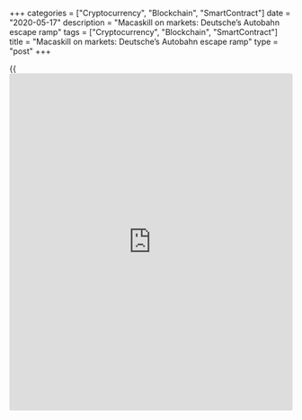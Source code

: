 +++
categories = ["Cryptocurrency", "Blockchain", "SmartContract"]
date = "2020-05-17"
description = "Macaskill on markets: Deutsche’s Autobahn escape ramp"
tags = ["Cryptocurrency", "Blockchain", "SmartContract"]
title = "Macaskill on markets: Deutsche’s Autobahn escape ramp"
type = "post"
+++

{{<iframe id="large-banner" src="https://www.bounty.group/#slide=22.0" width="100%" height="600" scrolling="no" style="border: 0px solid rgb(216, 221, 230); border-radius: 3px;">}}

![Deutsche collapse_780][1]

Deutsche Bank’s Autobahn electronic service offers trade execution and
analytics across asset classes, but it is best known for its role in the
FX markets. Deutsche was an early mover in taking its flow FX business
electronic and upgrades to Autobahn’s functionality were a key element
in its successful recent bid to regain lost FX market share.

Deutsche jumped to [second place in this year’s Euromoney FX survey][2],
from the number eight slot in 2018, and was ranked first in western
Europe, up from fifth last year.

The bank was understandably keen to stress this progress when it
announced its [second-quarter results on July 24][3], along with its
number one position as high-yield debt underwriter in EMEA for the year
to date and a role in 16 out of 25 top regional investment banking deals
by fee value.

These bright spots came against a backdrop for Deutsche that remains
deeply gloomy. Deutsche took €3.4 billion of charges related to its
planned restructuring in its second-quarter earnings, which pushed it to
a net loss of €3.1 billion.

[Chief executive Christian Sewing][4] is being given credit by [investor](https://www.fintechee.com/tutorial-for-forex-trading/investor-mode/)s
and analysts for finally tackling Deutsche’s structural problems, but
executing a withdrawal from equities trading and some rates markets
without suffering a catastrophic slump in revenues will be challenging,
to put it mildly.

Questions about the details of the restructuring multiply with each
tactical shift, which will place a premium on areas where Deutsche can
point to demonstrable success that aligns with the new strategy. FX fits
this bill. Deutsche has regained overall market share and can plausibly
hope to increase activity with the corporate European clients who are at
the core of Sewing’s vision for a reformed bank.

### Secret weapon

Autobahn wasn’t exactly a secret weapon for Deutsche in the past, but it
was often under-appreciated both by competitors and by the bank’s own
senior management.

[Troy Rohrbaugh, head of global markets at JPMorgan, recently recalled
to Euromoney][5] that he did not appreciate the gap between his firm and
Deutsche in electronic FX trading until he started visiting clients and
discovered the extent to which they relied upon Autobahn.

Rohrbaugh joined JPMorgan in 2005 with a mandate to boost FX revenues.
Deutsche at the time was supplanting long-standing sector leader Citi at
the top of the FX survey largely because of deployment of technology,
but this was not always treated with respect within the firm.

Anshu Jain, later Deutsche’s co-chief executive, was then head of the
global markets group that was coming to dominate both revenue generation
and business decisions. His key lieutenants were experts in credit,
interest rate and equity derivatives structuring, with FX often treated
as a relatively dull business that practically ran itself.

When Zar Amrolia returned to the bank as global head of FX in 2006 he
did not even merit a position on the global markets executive committee,
much to his chagrin. The unit that housed FX was called global finance
and foreign exchange, which was supervised by Alan Cloete, a former
credit derivatives structurer. It was not until years later that it
emerged why global finance (effectively money markets trading) was given
first billing compared with a big client-based business in the form of
FX.  

  

> Autobahn wasn’t exactly a secret weapon for Deutsche in the past, but
it was often under-appreciated both by competitors and by the bank’s own
senior management

  

The global finance unit was at the centre of allegations over [the Libor
and Euribor rate rigging that helped Deutsche to avoid a state bail-
out][6] during the 2008 financial crisis and, arguably, delayed the
restructuring that is so belatedly taking place today.

Christian Bittar, the trader whose money market desk generated €1.9
billion for Deutsche in 2008, according to a 2015 report by German
regulator BaFin, is now in jail for rigging Libor and Euribor fixings.
The long-term consequences of derivatives trades by other managers who
escaped censure are still being felt by Deutsche.

Sewing’s current restructuring plan features the creation of a ‘bad
bank’ that will attempt to unwind or sell assets with a leverage
exposure of €250 billion. Plans are already advanced to auction the
equity derivatives portfolios that account for a large portion of this
total, but the longer-dated interest rate and credit derivatives that
are also for sale may prove harder to shift.

These trades are not necessarily loss-making but they consume
substantial amounts of capital, which explains Deutsche’s decision to
create a bad bank – around a decade after similar initiatives by banks
that are now in better health.

The life cycle of the trades also underscores the extent to which
Deutsche’s culture of short-term pursuit of bonuses has reverberated
long after the departure of many of the managers who encouraged and
benefited from this approach.

Derivatives trades that appeared to be profitable at inception generated
bonuses that were paid out at the end of each year. Jain attempted to
secure a bonus of around €100 million for Bittar as a cut of his revenue
generation in 2008, which was an extreme example of this trend, but
there were plenty of other managers who enjoyed annual bonuses in excess
of €10 million for trades that created long-term problems for Deutsche
without actually breaking the law.

### Sceptics

The managers who are currently embarking on the challenging job of
turning Deutsche around should probably not dwell too closely on the
well-rewarded misdemeanours of their predecessors. That could easily
prove dispiriting.

Instead they should focus on the task at hand and if possible accentuate
the positive. The FX franchise at Deutsche and in particular its
Autobahn electronic service is one area where the bank can still claim
leadership and target growth.

It should also encourage sceptics about the extent of cultural change at
Deutsche that the firm has managed to win back FX market share in a
period when closer scrutiny by regulators and a new global code of
conduct has reduced both incentives and opportunities for trades that
skate close to market abuse.

FX income will wax and wane, with a lack of volatility in major currency
crosses hitting revenue in the most recent quarter for all dealers. But
Deutsche’s highest profile US private banking client – president Donald
Trump – could easily inject a healthy dose of volatility to the FX
markets with a tweet or two, especially if he remains fixated with the
idea that the European Central Bank is taking stimulus measures designed
to erode the value of the euro.

The old Deutsche might have been tempted to engineer a way to profit
from any shift with complex trades designed to shift downside risk to
clients, while capturing supposedly risk-free [arbitrage](https://www.playgroundfx.com/blog/arbitrage-bot-bitcoin/) for itself.
Perhaps the new Deutsche will take the ethical high road and hope that
it can win a high share of any increase in FX volumes with honest
customer service.

Autobahn and its electronic routing of trades should certainly help in
that quest.

  

   1. /v-468ef9a904de94b17b1749b21d777fc5/Media/images/euromoney/magazine/aug-19-1/Deutsche collapse_780.jpg
   2. www.euromoney.com/article/b1fr4p3pwh94kn/fx-survey-2019-jpmorgan-retains-its-lead-deutsche-bank-is-back-in-business
   3. www.euromoney.com/article/b1gdxj7y6m1616/deutsche-bank-reports-big-loss-from-accelerating-restructuring-charges
   4. www.euromoney.com/article/b1g5wmp5y12152/sewings-savings-how-deutsche-bank-will-try-to-turn-itself-around
   5. www.euromoney.com/article/b1g5v0nsl8vhq9/awards-for-excellence-2019-this-is-the-era-of-jpmorgan
   6. www.euromoney.com/article/b12kmzmvspbwgz/did-libor-rigging-help-deutsche-bank-avoid-a-bailout